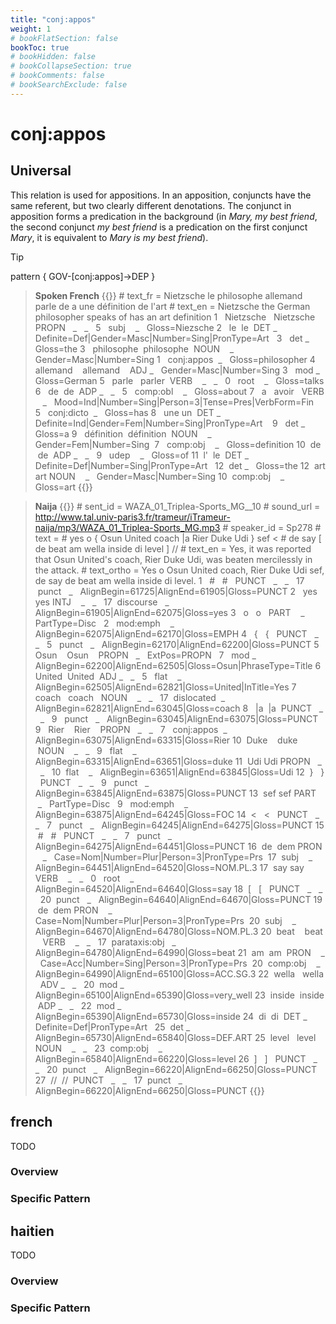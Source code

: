 ```yaml
---
title: "conj:appos"
weight: 1
# bookFlatSection: false
bookToc: true
# bookHidden: false
# bookCollapseSection: true
# bookComments: false
# bookSearchExclude: false
---
```


# conj:appos 

## Universal 

This relation is used for appositions. In an apposition, conjuncts have the same referent, but two clearly different denotations. The conjunct in apposition forms a predication in the background (in *Mary, my best friend*, the second conjunct *my best friend* is a predication on the first conjunct *Mary*, it is equivalent to *Mary is my best friend*).

>[!tip]
> pattern { GOV-[conj:appos]->DEP }

> **Spoken French**
{{<conll>}}
\# text_fr = Nietzsche le philosophe allemand parle de a une définition de l'art
\# text_en = Nietzsche the German philosopher speaks of has an art definition
1   Nietzsche   Nietzsche   PROPN   _   _   5   subj    _   Gloss=Niezsche
2   le  le  DET _   Definite=Def|Gender=Masc|Number=Sing|PronType=Art   3   det _   Gloss=the
3   philosophe  philosophe  NOUN    _   Gender=Masc|Number=Sing 1   conj:appos  _   Gloss=philosopher
4   allemand    allemand    ADJ _   Gender=Masc|Number=Sing 3   mod _   Gloss=German
5   parle   parler  VERB    _   _   0   root    _   Gloss=talks
6   de  de  ADP _   _   5   comp:obl    _   Gloss=about
7   a   avoir   VERB    _   Mood=Ind|Number=Sing|Person=3|Tense=Pres|VerbForm=Fin   5   conj:dicto  _   Gloss=has
8   une un  DET _   Definite=Ind|Gender=Fem|Number=Sing|PronType=Art    9   det _   Gloss=a
9   définition  définition  NOUN    _   Gender=Fem|Number=Sing  7   comp:obj    _   Gloss=definition
10  de  de  ADP _   _   9   udep    _   Gloss=of
11  l'  le  DET _   Definite=Def|Number=Sing|PronType=Art   12  det _   Gloss=the
12  art art NOUN    _   Gender=Masc|Number=Sing 10  comp:obj    _   Gloss=art
{{</conll>}}

> **Naija**
{{<conll>}}
\# sent_id = WAZA_01_Triplea-Sports_MG__10
\# sound_url = http://www.tal.univ-paris3.fr/trameur/iTrameur-naija/mp3/WAZA_01_Triplea-Sports_MG.mp3
\# speaker_id = Sp278
\# text = # yes o { Osun United coach |a Rier Duke Udi } sef < # de say [ de beat am wella inside di level ] //
\# text_en = Yes, it was reported that Osun United's coach, Rier Duke Udi, was beaten mercilessly in the attack.
\# text_ortho = Yes o Osun United coach, Rier Duke Udi sef, de say de beat am wella inside di level.
1   #   #   PUNCT   _   _   17  punct   _   AlignBegin=61725|AlignEnd=61905|Gloss=PUNCT
2   yes yes INTJ    _   _   17  discourse   _   AlignBegin=61905|AlignEnd=62075|Gloss=yes
3   o   o   PART    _   PartType=Disc   2   mod:emph    _   AlignBegin=62075|AlignEnd=62170|Gloss=EMPH
4   {   {   PUNCT   _   _   5   punct   _   AlignBegin=62170|AlignEnd=62200|Gloss=PUNCT
5   Osun    Osun    PROPN   _   ExtPos=PROPN   7   mod _   AlignBegin=62200|AlignEnd=62505|Gloss=Osun|PhraseType=Title
6   United  United  ADJ _   _   5   flat    _   AlignBegin=62505|AlignEnd=62821|Gloss=United|InTitle=Yes
7   coach   coach   NOUN    _   _   17  dislocated  _   AlignBegin=62821|AlignEnd=63045|Gloss=coach
8   |a  |a  PUNCT   _   _   9   punct   _   AlignBegin=63045|AlignEnd=63075|Gloss=PUNCT
9   Rier    Rier    PROPN   _   _   7   conj:appos  _   AlignBegin=63075|AlignEnd=63315|Gloss=Rier
10  Duke    duke    NOUN    _   _   9   flat    _   AlignBegin=63315|AlignEnd=63651|Gloss=duke
11  Udi Udi PROPN   _   _   10  flat    _   AlignBegin=63651|AlignEnd=63845|Gloss=Udi
12  }   }   PUNCT   _   _   9   punct   _   AlignBegin=63845|AlignEnd=63875|Gloss=PUNCT
13  sef sef PART    _   PartType=Disc   9   mod:emph    _   AlignBegin=63875|AlignEnd=64245|Gloss=FOC
14  <   <   PUNCT   _   _   7   punct   _   AlignBegin=64245|AlignEnd=64275|Gloss=PUNCT
15  #   #   PUNCT   _   _   7   punct   _   AlignBegin=64275|AlignEnd=64451|Gloss=PUNCT
16  de  dem PRON    _   Case=Nom|Number=Plur|Person=3|PronType=Prs  17  subj    _   AlignBegin=64451|AlignEnd=64520|Gloss=NOM.PL.3
17  say say VERB    _   _   0   root    _   AlignBegin=64520|AlignEnd=64640|Gloss=say
18  [   [   PUNCT   _   _   20  punct   _   AlignBegin=64640|AlignEnd=64670|Gloss=PUNCT
19  de  dem PRON    _   Case=Nom|Number=Plur|Person=3|PronType=Prs  20  subj    _   AlignBegin=64670|AlignEnd=64780|Gloss=NOM.PL.3
20  beat    beat    VERB    _   _   17  parataxis:obj   _   AlignBegin=64780|AlignEnd=64990|Gloss=beat
21  am  am  PRON    _   Case=Acc|Number=Sing|Person=3|PronType=Prs  20  comp:obj    _   AlignBegin=64990|AlignEnd=65100|Gloss=ACC.SG.3
22  wella   wella   ADV _   _   20  mod _   AlignBegin=65100|AlignEnd=65390|Gloss=very_well
23  inside  inside  ADP _   _   22  mod _   AlignBegin=65390|AlignEnd=65730|Gloss=inside
24  di  di  DET _   Definite=Def|PronType=Art   25  det _   AlignBegin=65730|AlignEnd=65840|Gloss=DEF.ART
25  level   level   NOUN    _   _   23  comp:obj    _   AlignBegin=65840|AlignEnd=66220|Gloss=level
26  ]   ]   PUNCT   _   _   20  punct   _   AlignBegin=66220|AlignEnd=66250|Gloss=PUNCT
27  //  //  PUNCT   _   _   17  punct   _   AlignBegin=66220|AlignEnd=66250|Gloss=PUNCT
{{</conll>}}


## french

TODO
### Overview

### Specific Pattern




## haitien

TODO
### Overview

### Specific Pattern


